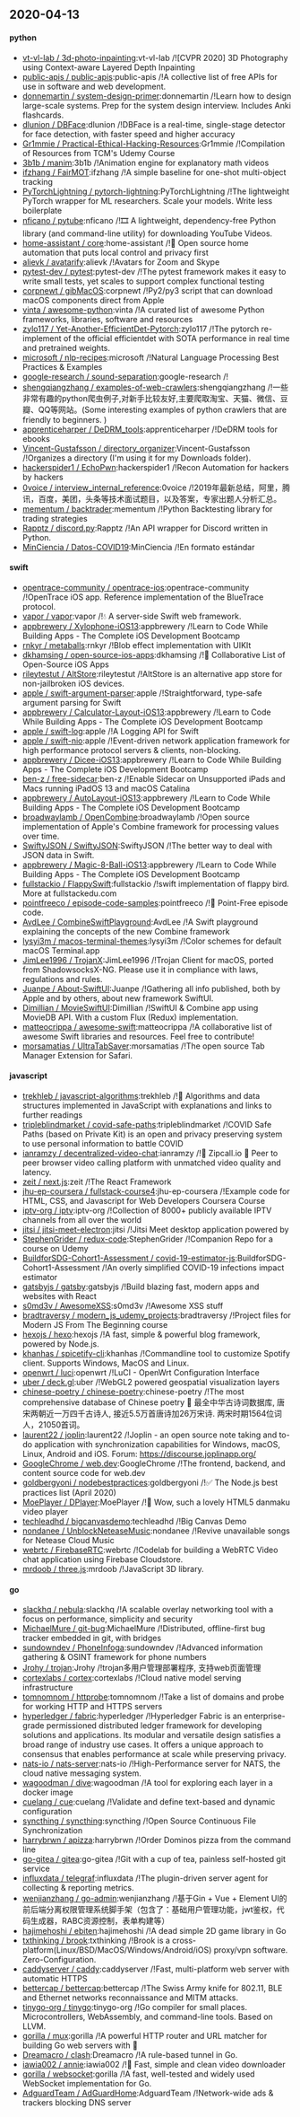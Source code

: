 ## 2020-04-13

#### python
* [vt-vl-lab / 3d-photo-inpainting](https://github.com/vt-vl-lab/3d-photo-inpainting):vt-vl-lab /![CVPR 2020] 3D Photography using Context-aware Layered Depth Inpainting
* [public-apis / public-apis](https://github.com/public-apis/public-apis):public-apis /!A collective list of free APIs for use in software and web development.
* [donnemartin / system-design-primer](https://github.com/donnemartin/system-design-primer):donnemartin /!Learn how to design large-scale systems. Prep for the system design interview. Includes Anki flashcards.
* [dlunion / DBFace](https://github.com/dlunion/DBFace):dlunion /!DBFace is a real-time, single-stage detector for face detection, with faster speed and higher accuracy
* [Gr1mmie / Practical-Ethical-Hacking-Resources](https://github.com/Gr1mmie/Practical-Ethical-Hacking-Resources):Gr1mmie /!Compilation of Resources from TCM's Udemy Course
* [3b1b / manim](https://github.com/3b1b/manim):3b1b /!Animation engine for explanatory math videos
* [ifzhang / FairMOT](https://github.com/ifzhang/FairMOT):ifzhang /!A simple baseline for one-shot multi-object tracking
* [PyTorchLightning / pytorch-lightning](https://github.com/PyTorchLightning/pytorch-lightning):PyTorchLightning /!The lightweight PyTorch wrapper for ML researchers. Scale your models. Write less boilerplate
* [nficano / pytube](https://github.com/nficano/pytube):nficano /!🎞
A lightweight, dependency-free Python library (and command-line utility) for downloading YouTube Videos.
* [home-assistant / core](https://github.com/home-assistant/core):home-assistant /!🏡
Open source home automation that puts local control and privacy first
* [alievk / avatarify](https://github.com/alievk/avatarify):alievk /!Avatars for Zoom and Skype
* [pytest-dev / pytest](https://github.com/pytest-dev/pytest):pytest-dev /!The pytest framework makes it easy to write small tests, yet scales to support complex functional testing
* [corpnewt / gibMacOS](https://github.com/corpnewt/gibMacOS):corpnewt /!Py2/py3 script that can download macOS components direct from Apple
* [vinta / awesome-python](https://github.com/vinta/awesome-python):vinta /!A curated list of awesome Python frameworks, libraries, software and resources
* [zylo117 / Yet-Another-EfficientDet-Pytorch](https://github.com/zylo117/Yet-Another-EfficientDet-Pytorch):zylo117 /!The pytorch re-implement of the official efficientdet with SOTA performance in real time and pretrained weights.
* [microsoft / nlp-recipes](https://github.com/microsoft/nlp-recipes):microsoft /!Natural Language Processing Best Practices & Examples
* [google-research / sound-separation](https://github.com/google-research/sound-separation):google-research /!
* [shengqiangzhang / examples-of-web-crawlers](https://github.com/shengqiangzhang/examples-of-web-crawlers):shengqiangzhang /!一些非常有趣的python爬虫例子,对新手比较友好,主要爬取淘宝、天猫、微信、豆瓣、QQ等网站。(Some interesting examples of python crawlers that are friendly to beginners. )
* [apprenticeharper / DeDRM_tools](https://github.com/apprenticeharper/DeDRM_tools):apprenticeharper /!DeDRM tools for ebooks
* [Vincent-Gustafsson / directory_organizer](https://github.com/Vincent-Gustafsson/directory_organizer):Vincent-Gustafsson /!Organizes a directory (I'm using it for my Downloads folder).
* [hackerspider1 / EchoPwn](https://github.com/hackerspider1/EchoPwn):hackerspider1 /!Recon Automation for hackers by hackers
* [0voice / interview_internal_reference](https://github.com/0voice/interview_internal_reference):0voice /!2019年最新总结，阿里，腾讯，百度，美团，头条等技术面试题目，以及答案，专家出题人分析汇总。
* [mementum / backtrader](https://github.com/mementum/backtrader):mementum /!Python Backtesting library for trading strategies
* [Rapptz / discord.py](https://github.com/Rapptz/discord.py):Rapptz /!An API wrapper for Discord written in Python.
* [MinCiencia / Datos-COVID19](https://github.com/MinCiencia/Datos-COVID19):MinCiencia /!En formato estándar

#### swift
* [opentrace-community / opentrace-ios](https://github.com/opentrace-community/opentrace-ios):opentrace-community /!OpenTrace iOS app. Reference implementation of the BlueTrace protocol.
* [vapor / vapor](https://github.com/vapor/vapor):vapor /!💧
A server-side Swift web framework.
* [appbrewery / Xylophone-iOS13](https://github.com/appbrewery/Xylophone-iOS13):appbrewery /!Learn to Code While Building Apps - The Complete iOS Development Bootcamp
* [rnkyr / metaballs](https://github.com/rnkyr/metaballs):rnkyr /!Blob effect implementation with UIKIt
* [dkhamsing / open-source-ios-apps](https://github.com/dkhamsing/open-source-ios-apps):dkhamsing /!📱
Collaborative List of Open-Source iOS Apps
* [rileytestut / AltStore](https://github.com/rileytestut/AltStore):rileytestut /!AltStore is an alternative app store for non-jailbroken iOS devices.
* [apple / swift-argument-parser](https://github.com/apple/swift-argument-parser):apple /!Straightforward, type-safe argument parsing for Swift
* [appbrewery / Calculator-Layout-iOS13](https://github.com/appbrewery/Calculator-Layout-iOS13):appbrewery /!Learn to Code While Building Apps - The Complete iOS Development Bootcamp
* [apple / swift-log](https://github.com/apple/swift-log):apple /!A Logging API for Swift
* [apple / swift-nio](https://github.com/apple/swift-nio):apple /!Event-driven network application framework for high performance protocol servers & clients, non-blocking.
* [appbrewery / Dicee-iOS13](https://github.com/appbrewery/Dicee-iOS13):appbrewery /!Learn to Code While Building Apps - The Complete iOS Development Bootcamp
* [ben-z / free-sidecar](https://github.com/ben-z/free-sidecar):ben-z /!Enable Sidecar on Unsupported iPads and Macs running iPadOS 13 and macOS Catalina
* [appbrewery / AutoLayout-iOS13](https://github.com/appbrewery/AutoLayout-iOS13):appbrewery /!Learn to Code While Building Apps - The Complete iOS Development Bootcamp
* [broadwaylamb / OpenCombine](https://github.com/broadwaylamb/OpenCombine):broadwaylamb /!Open source implementation of Apple's Combine framework for processing values over time.
* [SwiftyJSON / SwiftyJSON](https://github.com/SwiftyJSON/SwiftyJSON):SwiftyJSON /!The better way to deal with JSON data in Swift.
* [appbrewery / Magic-8-Ball-iOS13](https://github.com/appbrewery/Magic-8-Ball-iOS13):appbrewery /!Learn to Code While Building Apps - The Complete iOS Development Bootcamp
* [fullstackio / FlappySwift](https://github.com/fullstackio/FlappySwift):fullstackio /!swift implementation of flappy bird. More at fullstackedu.com
* [pointfreeco / episode-code-samples](https://github.com/pointfreeco/episode-code-samples):pointfreeco /!💾
Point-Free episode code.
* [AvdLee / CombineSwiftPlayground](https://github.com/AvdLee/CombineSwiftPlayground):AvdLee /!A Swift playground explaining the concepts of the new Combine framework
* [lysyi3m / macos-terminal-themes](https://github.com/lysyi3m/macos-terminal-themes):lysyi3m /!Color schemes for default macOS Terminal.app
* [JimLee1996 / TrojanX](https://github.com/JimLee1996/TrojanX):JimLee1996 /!Trojan Client for macOS, ported from ShadowsocksX-NG. Please use it in compliance with laws, regulations and rules.
* [Juanpe / About-SwiftUI](https://github.com/Juanpe/About-SwiftUI):Juanpe /!Gathering all info published, both by Apple and by others, about new framework SwiftUI.
* [Dimillian / MovieSwiftUI](https://github.com/Dimillian/MovieSwiftUI):Dimillian /!SwiftUI & Combine app using MovieDB API. With a custom Flux (Redux) implementation.
* [matteocrippa / awesome-swift](https://github.com/matteocrippa/awesome-swift):matteocrippa /!A collaborative list of awesome Swift libraries and resources. Feel free to contribute!
* [morsamatias / UltraTabSaver](https://github.com/morsamatias/UltraTabSaver):morsamatias /!The open source Tab Manager Extension for Safari.

#### javascript
* [trekhleb / javascript-algorithms](https://github.com/trekhleb/javascript-algorithms):trekhleb /!📝
Algorithms and data structures implemented in JavaScript with explanations and links to further readings
* [tripleblindmarket / covid-safe-paths](https://github.com/tripleblindmarket/covid-safe-paths):tripleblindmarket /!COVID Safe Paths (based on Private Kit) is an open and privacy preserving system to use personal information to battle COVID
* [ianramzy / decentralized-video-chat](https://github.com/ianramzy/decentralized-video-chat):ianramzy /!🚀
Zipcall.io
🚀
Peer to peer browser video calling platform with unmatched video quality and latency.
* [zeit / next.js](https://github.com/zeit/next.js):zeit /!The React Framework
* [jhu-ep-coursera / fullstack-course4](https://github.com/jhu-ep-coursera/fullstack-course4):jhu-ep-coursera /!Example code for HTML, CSS, and Javascript for Web Developers Coursera Course
* [iptv-org / iptv](https://github.com/iptv-org/iptv):iptv-org /!Collection of 8000+ publicly available IPTV channels from all over the world
* [jitsi / jitsi-meet-electron](https://github.com/jitsi/jitsi-meet-electron):jitsi /!Jitsi Meet desktop application powered by
* [StephenGrider / redux-code](https://github.com/StephenGrider/redux-code):StephenGrider /!Companion Repo for a course on Udemy
* [BuildforSDG-Cohort1-Assessment / covid-19-estimator-js](https://github.com/BuildforSDG-Cohort1-Assessment/covid-19-estimator-js):BuildforSDG-Cohort1-Assessment /!An overly simplified COVID-19 infections impact estimator
* [gatsbyjs / gatsby](https://github.com/gatsbyjs/gatsby):gatsbyjs /!Build blazing fast, modern apps and websites with React
* [s0md3v / AwesomeXSS](https://github.com/s0md3v/AwesomeXSS):s0md3v /!Awesome XSS stuff
* [bradtraversy / modern_js_udemy_projects](https://github.com/bradtraversy/modern_js_udemy_projects):bradtraversy /!Project files for Modern JS From The Beginning course
* [hexojs / hexo](https://github.com/hexojs/hexo):hexojs /!A fast, simple & powerful blog framework, powered by Node.js.
* [khanhas / spicetify-cli](https://github.com/khanhas/spicetify-cli):khanhas /!Commandline tool to customize Spotify client. Supports Windows, MacOS and Linux.
* [openwrt / luci](https://github.com/openwrt/luci):openwrt /!LuCI - OpenWrt Configuration Interface
* [uber / deck.gl](https://github.com/uber/deck.gl):uber /!WebGL2 powered geospatial visualization layers
* [chinese-poetry / chinese-poetry](https://github.com/chinese-poetry/chinese-poetry):chinese-poetry /!The most comprehensive database of Chinese poetry
🧶
最全中华古诗词数据库, 唐宋两朝近一万四千古诗人, 接近5.5万首唐诗加26万宋诗. 两宋时期1564位词人，21050首词。
* [laurent22 / joplin](https://github.com/laurent22/joplin):laurent22 /!Joplin - an open source note taking and to-do application with synchronization capabilities for Windows, macOS, Linux, Android and iOS. Forum: https://discourse.joplinapp.org/
* [GoogleChrome / web.dev](https://github.com/GoogleChrome/web.dev):GoogleChrome /!The frontend, backend, and content source code for web.dev
* [goldbergyoni / nodebestpractices](https://github.com/goldbergyoni/nodebestpractices):goldbergyoni /!✅
The Node.js best practices list (April 2020)
* [MoePlayer / DPlayer](https://github.com/MoePlayer/DPlayer):MoePlayer /!🍭
Wow, such a lovely HTML5 danmaku video player
* [techleadhd / bigcanvasdemo](https://github.com/techleadhd/bigcanvasdemo):techleadhd /!Big Canvas Demo
* [nondanee / UnblockNeteaseMusic](https://github.com/nondanee/UnblockNeteaseMusic):nondanee /!Revive unavailable songs for Netease Cloud Music
* [webrtc / FirebaseRTC](https://github.com/webrtc/FirebaseRTC):webrtc /!Codelab for building a WebRTC Video chat application using Firebase Cloudstore.
* [mrdoob / three.js](https://github.com/mrdoob/three.js):mrdoob /!JavaScript 3D library.

#### go
* [slackhq / nebula](https://github.com/slackhq/nebula):slackhq /!A scalable overlay networking tool with a focus on performance, simplicity and security
* [MichaelMure / git-bug](https://github.com/MichaelMure/git-bug):MichaelMure /!Distributed, offline-first bug tracker embedded in git, with bridges
* [sundowndev / PhoneInfoga](https://github.com/sundowndev/PhoneInfoga):sundowndev /!Advanced information gathering & OSINT framework for phone numbers
* [Jrohy / trojan](https://github.com/Jrohy/trojan):Jrohy /!trojan多用户管理部署程序, 支持web页面管理
* [cortexlabs / cortex](https://github.com/cortexlabs/cortex):cortexlabs /!Cloud native model serving infrastructure
* [tomnomnom / httprobe](https://github.com/tomnomnom/httprobe):tomnomnom /!Take a list of domains and probe for working HTTP and HTTPS servers
* [hyperledger / fabric](https://github.com/hyperledger/fabric):hyperledger /!Hyperledger Fabric is an enterprise-grade permissioned distributed ledger framework for developing solutions and applications. Its modular and versatile design satisfies a broad range of industry use cases. It offers a unique approach to consensus that enables performance at scale while preserving privacy.
* [nats-io / nats-server](https://github.com/nats-io/nats-server):nats-io /!High-Performance server for NATS, the cloud native messaging system.
* [wagoodman / dive](https://github.com/wagoodman/dive):wagoodman /!A tool for exploring each layer in a docker image
* [cuelang / cue](https://github.com/cuelang/cue):cuelang /!Validate and define text-based and dynamic configuration
* [syncthing / syncthing](https://github.com/syncthing/syncthing):syncthing /!Open Source Continuous File Synchronization
* [harrybrwn / apizza](https://github.com/harrybrwn/apizza):harrybrwn /!Order Dominos pizza from the command line
* [go-gitea / gitea](https://github.com/go-gitea/gitea):go-gitea /!Git with a cup of tea, painless self-hosted git service
* [influxdata / telegraf](https://github.com/influxdata/telegraf):influxdata /!The plugin-driven server agent for collecting & reporting metrics.
* [wenjianzhang / go-admin](https://github.com/wenjianzhang/go-admin):wenjianzhang /!基于Gin + Vue + Element UI的前后端分离权限管理系统脚手架（包含了：基础用户管理功能，jwt鉴权，代码生成器，RABC资源控制，表单构建等）
* [hajimehoshi / ebiten](https://github.com/hajimehoshi/ebiten):hajimehoshi /!A dead simple 2D game library in Go
* [txthinking / brook](https://github.com/txthinking/brook):txthinking /!Brook is a cross-platform(Linux/BSD/MacOS/Windows/Android/iOS) proxy/vpn software. Zero-Configuration.
* [caddyserver / caddy](https://github.com/caddyserver/caddy):caddyserver /!Fast, multi-platform web server with automatic HTTPS
* [bettercap / bettercap](https://github.com/bettercap/bettercap):bettercap /!The Swiss Army knife for 802.11, BLE and Ethernet networks reconnaissance and MITM attacks.
* [tinygo-org / tinygo](https://github.com/tinygo-org/tinygo):tinygo-org /!Go compiler for small places. Microcontrollers, WebAssembly, and command-line tools. Based on LLVM.
* [gorilla / mux](https://github.com/gorilla/mux):gorilla /!A powerful HTTP router and URL matcher for building Go web servers with
🦍
* [Dreamacro / clash](https://github.com/Dreamacro/clash):Dreamacro /!A rule-based tunnel in Go.
* [iawia002 / annie](https://github.com/iawia002/annie):iawia002 /!👾
Fast, simple and clean video downloader
* [gorilla / websocket](https://github.com/gorilla/websocket):gorilla /!A fast, well-tested and widely used WebSocket implementation for Go.
* [AdguardTeam / AdGuardHome](https://github.com/AdguardTeam/AdGuardHome):AdguardTeam /!Network-wide ads & trackers blocking DNS server
